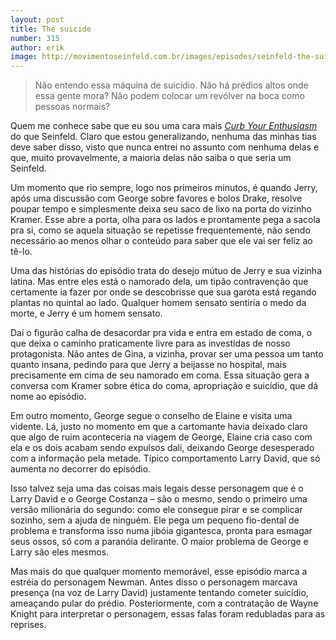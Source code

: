 ```yaml
---
layout: post
title: The suicide
number: 315
author: erik
image: http://movimentoseinfeld.com.br/images/episodes/seinfeld-the-suicide.jpg
---
```


> Não entendo essa máquina de suicídio. Não há prédios altos onde essa gente mora? Não podem colocar um revólver na boca como pessoas normais?

Quem me conhece sabe que eu sou uma cara mais <a title="Segura a onda" href="http://www.hbo.com/larrydavid/">*Curb Your Enthusiasm*</a> do que Seinfeld. Claro que estou generalizando, nenhuma das minhas tias deve saber disso, visto que nunca entrei no assunto com nenhuma delas e que, muito provavelmente, a maioria delas não saiba o que seria um Seinfeld.

Um momento que rio sempre, logo nos primeiros minutos, é quando Jerry, após uma discussão com George sobre favores e bolos Drake, resolve poupar tempo e simplesmente deixa seu saco de lixo na porta do vizinho Kramer. Esse abre a porta, olha para os lados e prontamente pega a sacola pra si, como se aquela situação se repetisse frequentemente, não sendo necessário ao menos olhar o conteúdo para saber que ele vai ser feliz ao tê-lo.

Uma das histórias do episódio trata do desejo mútuo de Jerry e sua vizinha latina. Mas entre eles está o namorado dela, um tipão contravenção que certamente ia fazer por onde se descobrisse que sua garota está regando plantas no quintal ao lado. Qualquer homem sensato sentiria o medo da morte, e Jerry é um homem sensato.

Daí o figurão calha de desacordar pra vida e entra em estado de coma, o que deixa o caminho praticamente livre para as investidas de nosso protagonista. Não antes de Gina, a vizinha, provar ser uma pessoa um tanto quanto insana, pedindo para que Jerry a beijasse no hospital, mais precisamente em cima de seu namorado em coma. Essa situação gera a conversa com Kramer sobre ética do coma, apropriação e suicídio, que dá nome ao episódio.

Em outro momento, George segue o conselho de Elaine e visita uma vidente. Lá, justo no momento em que a cartomante havia deixado claro que algo de ruim aconteceria na viagem de George, Elaine cria caso com ela e os dois acabam sendo expulsos dali, deixando George desesperado com a informação pela metade. Típico comportamento Larry David, que só aumenta no decorrer do episódio.

Isso talvez seja uma das coisas mais legais desse personagem que é o Larry David e o George Costanza – são o mesmo, sendo o primeiro uma versão milionária do segundo: como ele consegue pirar e se complicar sozinho, sem a ajuda de ninguém. Ele pega um pequeno fio-dental de problema e transforma isso numa jibóia gigantesca, pronta para esmagar seus ossos, só com a paranóia delirante. O maior problema de George e Larry são eles mesmos.

Mas mais do que qualquer momento memorável, esse episódio marca a estréia do personagem Newman. Antes disso o personagem marcava presença (na voz de Larry David) justamente tentando cometer suicídio, ameaçando pular do prédio. Posteriormente, com a contratação de Wayne Knight para interpretar o personagem, essas falas foram redubladas para as reprises.